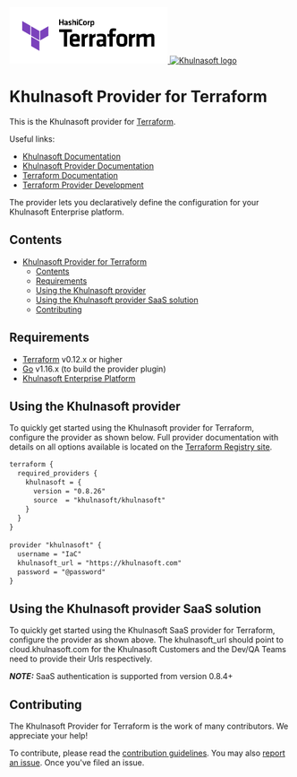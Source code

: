 <a href="https://terraform.io">
    <img src="Terraform_PrimaryLogo_Color_RGB.png" alt="Terraform logo" title="Terraform" height="100" />
</a>
<a href="https://www.khulnasoft.com/">
    <img src="https://avatars3.githubusercontent.com/u/12783832?s=200&v=4" alt="Khulnasoft logo" title="Khulnasoft" height="100" />
</a>

Khulnasoft Provider for Terraform
===========================

This is the Khulnasoft provider for [Terraform](https://www.terraform.io/).

Useful links:
- [Khulnasoft Documentation](https://docs.khulnasoft.com)
- [Khulnasoft Provider Documentation](https://registry.terraform.io/providers/khulnasoft/khulnasoft/latest/docs)
- [Terraform Documentation](https://www.terraform.io/docs/language/index.html)
- [Terraform Provider Development](DEVELOPMENT.md)

The provider lets you declaratively define the configuration for your Khulnasoft Enterprise platform.


## Contents

- [Khulnasoft Provider for Terraform](#khulnasoft-provider-for-terraform)
  - [Contents](#contents)
  - [Requirements](#requirements)
  - [Using the Khulnasoft provider](#using-the-khulnasoft-provider)
  - [Using the Khulnasoft provider SaaS solution](#using-the-khulnasoft-provider-saas-solution)
  - [Contributing](#contributing)


## Requirements

-	[Terraform](https://www.terraform.io/downloads.html) v0.12.x or higher
-	[Go](https://golang.org/doc/install) v1.16.x (to build the provider plugin)
- [Khulnasoft Enterprise Platform](https://www.khulnasoft.com/khulnasoft-cloud-native-security-platform/)

## Using the Khulnasoft provider

To quickly get started using the Khulnasoft provider for Terraform, configure the provider as shown below. Full provider documentation with details on all options available is located on the [Terraform Registry site](https://registry.terraform.io/providers/khulnasoft/khulnasoft/latest/docs).

```hcl
terraform {
  required_providers {
    khulnasoft = {
      version = "0.8.26"
      source  = "khulnasoft/khulnasoft"
    }
  }
}

provider "khulnasoft" {
  username = "IaC"
  khulnasoft_url = "https://khulnasoft.com"
  password = "@password"
}
```
## Using the Khulnasoft provider SaaS solution

To quickly get started using the Khulnasoft SaaS provider for Terraform, configure the provider as shown above. The khulnasoft_url should point to cloud.khulnasoft.com for the Khulnasoft Customers and the Dev/QA Teams need to provide their Urls respectively.

**_NOTE:_**  SaaS authentication is supported from version 0.8.4+

## Contributing

The Khulnasoft Provider for Terraform is the work of many contributors. We appreciate your help!

To contribute, please read the [contribution guidelines](CONTRIBUTING.md). You may also [report an issue](https://github.com/khulnasoft/terraform-provider-khulnasoft/issues/new/choose). Once you've filed an issue.
